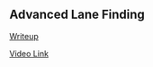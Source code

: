 ## Advanced Lane Finding

[Writeup](https://github.com/akshatbjain/Lane-Line-Detection/blob/master/how-i-did-it.md)

[Video Link](https://www.youtube.com/watch?v=NcS-tqTYB6s&feature=youtu.be)
